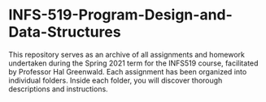# INFS-519-Program-Design-and-Data-Structures
This repository serves as an archive of all assignments and homework undertaken during the Spring 2021 term for the INFS519 course, facilitated by Professor Hal Greenwald. Each assignment has been organized into individual folders. Inside each folder, you will discover thorough descriptions and instructions.
